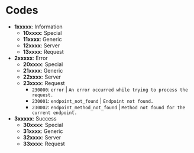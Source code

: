 # Codes

- **1xxxxx**: Information
  - **10xxxx**: Special
  - **11xxxx**: Generic
  - **12xxxx**: Server
  - **13xxxx**: Request
- **2xxxxx**: Error
  - **20xxxx**: Special
  - **21xxxx**: Generic
  - **22xxxx**: Server
  - **23xxxx**: Request
    - `230000`: `error` | `An error occurred while trying to process the request.`
    - `230001`: `endpoint_not_found` | `Endpoint not found.`
    - `230002`: `endpoint_method_not_found` | `Method not found for the current endpoint.`
- **3xxxxx**: Success
  - **30xxxx**: Special
  - **31xxxx**: Generic
  - **32xxxx**: Server
  - **33xxxx**: Request
